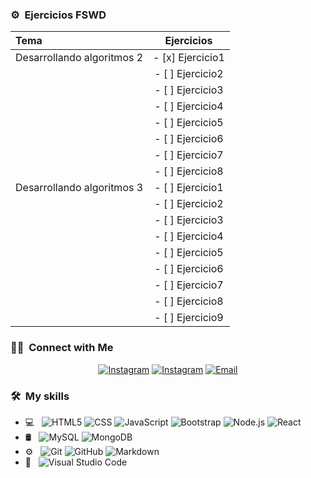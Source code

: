 <h3> ⚙️ &nbsp;Ejercicios FSWD </h3>

| Tema                          | Ejercicios       |
|:------------------------------|:----------------:|
| Desarrollando algoritmos 2    | - [x] Ejercicio1 |
|                               | - [ ] Ejercicio2 |
|                               | - [ ] Ejercicio3 |
|                               | - [ ] Ejercicio4 |
|                               | - [ ] Ejercicio5 |
|                               | - [ ] Ejercicio6 |
|                               | - [ ] Ejercicio7 |
|                               | - [ ] Ejercicio8 |
| Desarrollando algoritmos 3    | - [ ] Ejercicio1 |
|                               | - [ ] Ejercicio2 |
|                               | - [ ] Ejercicio3 |
|                               | - [ ] Ejercicio4 |
|                               | - [ ] Ejercicio5 |
|                               | - [ ] Ejercicio6 |
|                               | - [ ] Ejercicio7 |
|                               | - [ ] Ejercicio8 |
|                               | - [ ] Ejercicio9 |



<h3> 🤝🏻 &nbsp;Connect with Me </h3>

<p align="center">
<a href="https://www.linkedin.com/in/josep-tarrés-toneu-63003040/"><img alt="Instagram" src="https://img.shields.io/badge/LinkedIn-Josep Tarrés-blue?style=flat-square&logo=linkedin"></a>
  <a href="https://www.instagram.com/joseptarres/"><img alt="Instagram" src="https://img.shields.io/badge/Instagram-joseptarres-blue?style=flat-square&logo=instagram"></a>
<a href="mailto:joseptarrestoneu@gmail.com"><img alt="Email" src="https://img.shields.io/badge/Email-joseptarrestoneu@gmail.com-blue?style=flat-square&logo=gmail"></a>
</p>

<h3> 🛠 &nbsp;My skills</h3>

- 💻 &nbsp;
  ![HTML5](https://img.shields.io/badge/-HTML5-333333?style=flat&logo=HTML5)
  ![CSS](https://img.shields.io/badge/-CSS-333333?style=flat&logo=CSS3&logoColor=1572B6)
  ![JavaScript](https://img.shields.io/badge/-JavaScript-333333?style=flat&logo=javascript)
  ![Bootstrap](https://img.shields.io/badge/-Bootstrap-333333?style=flat&logo=bootstrap&logoColor=563D7C)
  ![Node.js](https://img.shields.io/badge/-Node.js-333333?style=flat&logo=node.js)
  ![React](https://img.shields.io/badge/-React-333333?style=flat&logo=react)
- 🛢 &nbsp;
  ![MySQL](https://img.shields.io/badge/-MySQL-333333?style=flat&logo=mysql)
  ![MongoDB](https://img.shields.io/badge/-MongoDB-333333?style=flat&logo=mongodb)
- ⚙️ &nbsp;
  ![Git](https://img.shields.io/badge/-Git-333333?style=flat&logo=git)
  ![GitHub](https://img.shields.io/badge/-GitHub-333333?style=flat&logo=github)
  ![Markdown](https://img.shields.io/badge/-Markdown-333333?style=flat&logo=markdown)
- 🔧 &nbsp;
  ![Visual Studio Code](https://img.shields.io/badge/-Visual%20Studio%20Code-333333?style=flat&logo=visual-studio-code&logoColor=007ACC)
